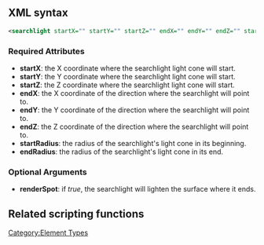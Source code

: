 XML syntax
----------

``` xml
<searchlight startX="" startY="" startZ="" endX="" endY="" endZ="" startRadius="" endRadius="" renderSpot="" />
```

### Required Attributes

-   **startX**: the X coordinate where the searchlight light cone will start.
-   **startY**: the Y coordinate where the searchlight light cone will start.
-   **startZ**: the Z coordinate where the searchlight light cone will start.
-   **endX**: the X coordinate of the direction where the searchlight will point to.
-   **endY**: the Y coordinate of the direction where the searchlight will point to.
-   **endZ**: the Z coordinate of the direction where the searchlight will point to.
-   **startRadius**: the radius of the searchlight's light cone in its beginning.
-   **endRadius**: the radius of the searchlight's light cone in its end.

### Optional Arguments

-   **renderSpot**: if *true*, the searchlight will lighten the surface where it ends.

Related scripting functions
---------------------------

[Category:Element Types](/docs/Category:Element_Types.md "wikilink")
